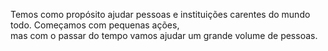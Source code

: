 Temos como propósito ajudar pessoas e instituições carentes do mundo todo. Começamos com pequenas ações,<br/>
mas com o passar do tempo vamos ajudar um grande volume de pessoas. 
